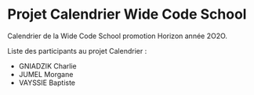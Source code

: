 # Projet Calendrier Wide Code School

Calendrier de la Wide Code School promotion Horizon année 2O2O.

Liste des participants au projet Calendrier :

+ GNIADZIK Charlie
+ JUMEL Morgane
+ VAYSSIE Baptiste


